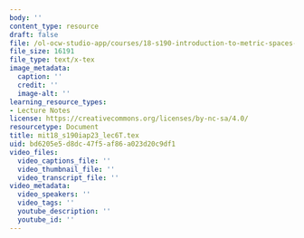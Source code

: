 ```yaml
---
body: ''
content_type: resource
draft: false
file: /ol-ocw-studio-app/courses/18-s190-introduction-to-metric-spaces-january-iap-2023/mit18_s190iap23_lec6t.tex
file_size: 16191
file_type: text/x-tex
image_metadata:
  caption: ''
  credit: ''
  image-alt: ''
learning_resource_types:
- Lecture Notes
license: https://creativecommons.org/licenses/by-nc-sa/4.0/
resourcetype: Document
title: mit18_s190iap23_lec6T.tex
uid: bd6205e5-d8dc-47f5-af86-a023d20c9df1
video_files:
  video_captions_file: ''
  video_thumbnail_file: ''
  video_transcript_file: ''
video_metadata:
  video_speakers: ''
  video_tags: ''
  youtube_description: ''
  youtube_id: ''
---
```

